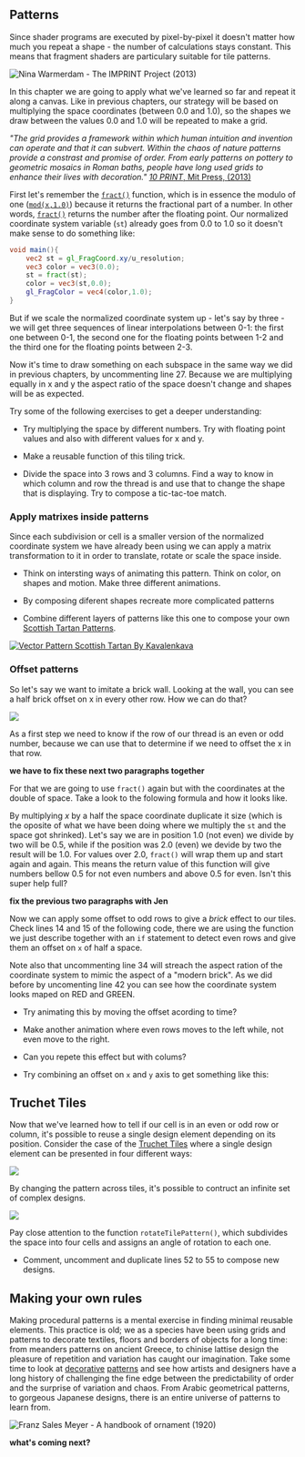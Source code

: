 ## Patterns

Since shader programs are executed by pixel-by-pixel it doesn't matter how much you repeat a shape - the number of calculations stays constant. This means that fragment shaders are particulary suitable for tile patterns. 

![Nina Warmerdam - The IMPRINT Project (2013)](warmerdam.jpg)

In this chapter we are going to apply what we've learned so far and repeat it along a canvas. Like in previous chapters, our strategy will be based on multiplying the space coordinates (between 0.0 and 1.0), so the shapes we draw between the values 0.0 and 1.0 will be repeated to make a grid. 

*"The grid provides a framework within which human intuition and invention can operate and that it can subvert. Within the chaos of nature patterns provide a constrast and promise of order. From early patterns on pottery to geometric mosaics in Roman baths, people have long used grids to enhance their lives with decoration."* [*10 PRINT*, Mit Press, (2013)](http://10print.org/)

First let's remember the [```fract()```](../glossary/index.html#fract.md) function, which is in essence the modulo of one ([```mod(x,1.0)```](../glossary/index.html#mod.md)) because it returns the fractional part of a number. In other words, [```fract()```](../glossary/index.html#fract.md) returns the number after the floating point. Our normalized coordinate system variable (```st```) already goes from 0.0 to 1.0 so it doesn't make sense to do something like:

```glsl
void main(){
	vec2 st = gl_FragCoord.xy/u_resolution;
	vec3 color = vec3(0.0);
    st = fract(st);
	color = vec3(st,0.0);
	gl_FragColor = vec4(color,1.0);
}
```

But if we scale the normalized coordinate system up - let's say by three - we will get three sequences of linear interpolations between 0-1: the first one between 0-1, the second one for the floating points between 1-2 and the third one for the floating points between 2-3.

<div class="codeAndCanvas" data="grid-making.frag"></div>

Now it's time to draw something on each subspace in the same way we did in previous chapters, by uncommenting line 27. Because we are multiplying equally in x and y the aspect ratio of the space doesn't change and shapes will be as expected.

Try some of the following exercises to get a deeper understanding:

* Try multiplying the space by different numbers. Try with floating point values and also with different values for x and y.

* Make a reusable function of this tiling trick.

* Divide the space into 3 rows and 3 columns. Find a way to know in which column and row the thread is and use that to change the shape that is displaying. Try to compose a tic-tac-toe match.

### Apply matrixes inside patterns 

Since each subdivision or cell is a smaller version of the normalized coordinate system we have already been using we can apply a matrix transformation to it in order to translate, rotate or scale the space inside. 

<div class="codeAndCanvas" data="checks.frag"></div>

* Think on intersting ways of animating this pattern. Think on color, on shapes and motion. Make three different animations.

* By composing diferent shapes recreate more complicated patterns

<a href="../edit.html#09/diamondtiles.frag"><canvas id="custom" class="canvas" data-fragment-url="diamondtiles.frag"  width="520px" height="200px"></canvas></a>

* Combine different layers of patterns like this one to compose your own [Scottish Tartan Patterns](https://www.google.com/search?q=scottish+patterns+fabric&tbm=isch&tbo=u&source=univ&sa=X&ei=Y1aFVfmfD9P-yQTLuYCIDA&ved=0CB4QsAQ&biw=1399&bih=799#tbm=isch&q=Scottish+Tartans+Patterns).

[ ![Vector Pattern Scottish Tartan By Kavalenkava](tartan.jpg) ](http://graphicriver.net/item/vector-pattern-scottish-tartan/6590076)

### Offset patterns

So let's say we want to imitate a brick wall. Looking at the wall, you can see a half brick offset on x in every other row. How we can do that?

![](brick.jpg)

As a first step we need to know if the row of our thread is an even or odd number, because we can use that to determine if we need to offset the x in that row.

____we have to fix these next two paragraphs together____

For that we are going to use ```fract()``` again but with the coordinates at the double of space. Take a look to the folowing formula and how it looks like.

<div class="simpleFunction" data="y = fract(x*0.5);"></div>

By multiplying *x* by a half the space coordinate duplicate it size (which is the oposite of what we have been doing where we multiply the ```st``` and the space got shrinked). Let's say we are in position 1.0 (not even) we divide by two will be 0.5, while if the position was 2.0 (even) we devide by two the result will be 1.0. For values over 2.0, ```fract()``` will wrap them up and start again and again. This means the return value of this function will give numbers bellow 0.5 for not even numbers and above 0.5 for even. Isn't this super help full?

____fix the previous two paragraphs with Jen____

Now we can apply some offset to odd rows to give a *brick* effect to our tiles. Check lines 14 and 15 of the following code, there we are using the function we just describe together with an ```if``` statement to detect even rows and give them an offset on ```x``` of half a space.

Note also that uncommenting line 34 will streach the aspect ration of the coordinate system to mimic the aspect of a "modern brick". As we did before by uncomenting line 42 you can see how the coordinate system looks maped on RED and GREEN.

<div class="codeAndCanvas" data="bricks.frag"></div>

* Try animating this by moving the offset acording to time?

* Make another animation where even rows moves to the left while, not even move to the right.

* Can you repete this effect but with colums?

* Try combining an offset on ```x``` and ```y``` axis to get something like this:

<a href="../edit.html#09/marching_dots.frag"><canvas id="custom" class="canvas" data-fragment-url="marching_dots.frag"  width="520px" height="200px"></canvas></a>

## Truchet Tiles

Now that we've learned how to tell if our cell is in an even or odd row or column, it's possible to reuse a single design element depending on its position. Consider the case of the [Truchet Tiles](http://en.wikipedia.org/wiki/Truchet_tiles) where a single design element can be presented in four different ways:

![](truchet-00.png)

By changing the pattern across tiles, it's possible to contruct an infinite set of complex designs. 

![](truchet-01.png)

Pay close attention to the function ```rotateTilePattern()```, which subdivides the space into four cells and assigns an angle of rotation to each one.

<div class="codeAndCanvas" data="truchet.frag"></div>

* Comment, uncomment and duplicate lines 52 to 55 to compose new designs.

## Making your own rules

Making procedural patterns is a mental exercise in finding minimal reusable elements. This practice is old; we as a species have been using grids and patterns to decorate textiles, floors and borders of objects for a long time: from meanders patterns on ancient Greece, to chinise lattise design the pleasure of repetition and variation has caught our imagination. Take some time to look at [decorative](https://archive.org/stream/traditionalmetho00chririch#page/130/mode/2up) [patterns](https://www.pinterest.com/patriciogonzv/paterns/) and see how artists and designers have a long history of challenging the fine edge between the predictability of order and the surprise of variation and chaos. From Arabic geometrical patterns, to gorgeous Japanese designs, there is an entire universe of patterns to learn from. 

![Franz Sales Meyer - A handbook of ornament (1920)](geometricpatters.png)

____what's coming next?____